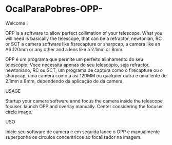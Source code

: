 # OcalParaPobres-OPP-

Welcome !

OPP is a software to allow perfect collimation of your telescope. What you will need is basically the telescope, that can be a refractor, newtonian, RC or SCT a camera software like fisrecapture or sharpcap, a camera like an ASI120mm or any other and a lens like a 2.1mm or 8mm.

OPP é um programa que permite um perfeito alinhamento do seu telescópio. Voce necessita apenas do seu telescópio, seja refractor, newtoniano, RC ou SCT, um programa de captura como o firecapture ou o sharpcap, uma camera como a asi 120MM ou qualquer outra e uma lente de 2.1mm a 8mm, dependendo da aplicação de da camera.


USAGE

Startup your camera software annd focus the camera inside the telescope focuser. launch OPP and overlay manually. Center considering the focuser circle image.

USO

Inicie seu software de camera e em seguida lance o OPP e manualmente superponha os círculos concentricos ao focalizador na imagem.
